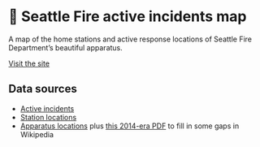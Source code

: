 # 🚒 Seattle Fire active incidents map

A map of the home stations and active response locations of Seattle Fire
Department’s beautiful apparatus.

[Visit the site](https://tsibley.net/seattle/fire/)

## Data sources

* [Active incidents](http://www2.seattle.gov/fire/realtime911/getRecsForDatePub.asp?action=Today&incDate=&rad1=des)
* [Station locations](http://www.seattle.gov/fire/firestations/stations.htm)
* [Apparatus locations](https://en.wikipedia.org/wiki/Seattle_Fire_Department)
  plus [this 2014-era PDF](http://www.seattle.gov/fire/firestations/SFDBattalions_8x11_2014.pdf)
  to fill in some gaps in Wikipedia

